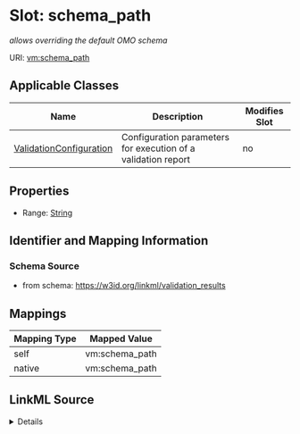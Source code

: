 

# Slot: schema_path


_allows overriding the default OMO schema_





URI: [vm:schema_path](https://w3id.org/linkml/validation-model/schema_path)



<!-- no inheritance hierarchy -->





## Applicable Classes

| Name | Description | Modifies Slot |
| --- | --- | --- |
| [ValidationConfiguration](ValidationConfiguration.md) | Configuration parameters for execution of a validation report |  no  |







## Properties

* Range: [String](String.md)





## Identifier and Mapping Information







### Schema Source


* from schema: https://w3id.org/linkml/validation_results




## Mappings

| Mapping Type | Mapped Value |
| ---  | ---  |
| self | vm:schema_path |
| native | vm:schema_path |




## LinkML Source

<details>
```yaml
name: schema_path
description: allows overriding the default OMO schema
from_schema: https://w3id.org/linkml/validation_results
rank: 1000
alias: schema_path
owner: ValidationConfiguration
domain_of:
- ValidationConfiguration
range: string

```
</details>